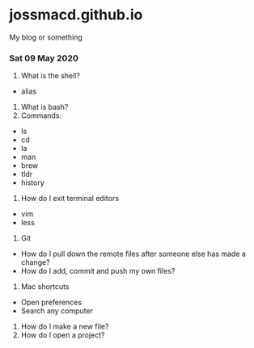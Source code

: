 # jossmacd.github.io
My blog or something


### Sat 09 May 2020
1. What is the shell?
  * alias
1. What is bash?
1. Commands:
  * ls
  * cd
  * la
  * man
  * brew
  * tldr
  * history

1. How do I exit terminal editors
  * vim
  * less

1. Git
  * How do I pull down the remote files after someone else has made a change?
  * How do I add, commit and push my own files?

1. Mac shortcuts
  * Open preferences
  * Search any computer
1. How do I make a new file?
1. How do I open a project?



